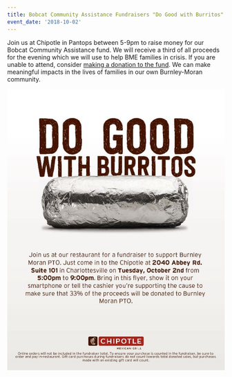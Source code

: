 ```yaml
---
title: Bobcat Community Assistance Fundraisers "Do Good with Burritos"
event_date: '2018-10-02'
---
```

Join us at Chipotle in Pantops between 5-9pm to raise money for our Bobcat Community Assistance fund. We will receive a third of all proceeds for the evening which we will use to help BME families in crisis. If you are unable to attend, consider [making a donation to the fund](https://squareup.com/store/burnleymoranpto). We can make meaningful impacts in the lives of families in our own Burnley-Moran community.

![null](/uploads/174848-flyer.jpg)
